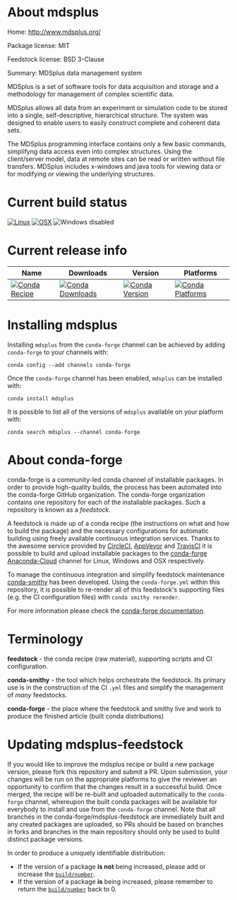About mdsplus
=============

Home: http://www.mdsplus.org/

Package license: MIT

Feedstock license: BSD 3-Clause

Summary: MDSplus data management system

MDSplus is a set of software tools for data acquisition and
storage and a methodology for management of complex
scientific data.

MDSplus allows all data from an experiment or simulation
code to be stored into a single, self-descriptive,
hierarchical structure. The system was designed to enable
users to easily construct complete and coherent data sets.

The MDSplus programming interface contains only a few basic
commands, simplifyng data access even into complex
structures. Using the client/server model, data at remote
sites can be read or written without file transfers.
MDSplus includes x-windows and java tools for viewing data
or for modifying or viewing the underlying structures.


Current build status
====================

[![Linux](https://img.shields.io/circleci/project/github/conda-forge/mdsplus-feedstock/master.svg?label=Linux)](https://circleci.com/gh/conda-forge/mdsplus-feedstock)
[![OSX](https://img.shields.io/travis/conda-forge/mdsplus-feedstock/master.svg?label=macOS)](https://travis-ci.org/conda-forge/mdsplus-feedstock)
![Windows disabled](https://img.shields.io/badge/Windows-disabled-lightgrey.svg)

Current release info
====================

| Name | Downloads | Version | Platforms |
| --- | --- | --- | --- |
| [![Conda Recipe](https://img.shields.io/badge/recipe-mdsplus-green.svg)](https://anaconda.org/conda-forge/mdsplus) | [![Conda Downloads](https://img.shields.io/conda/dn/conda-forge/mdsplus.svg)](https://anaconda.org/conda-forge/mdsplus) | [![Conda Version](https://img.shields.io/conda/vn/conda-forge/mdsplus.svg)](https://anaconda.org/conda-forge/mdsplus) | [![Conda Platforms](https://img.shields.io/conda/pn/conda-forge/mdsplus.svg)](https://anaconda.org/conda-forge/mdsplus) |

Installing mdsplus
==================

Installing `mdsplus` from the `conda-forge` channel can be achieved by adding `conda-forge` to your channels with:

```
conda config --add channels conda-forge
```

Once the `conda-forge` channel has been enabled, `mdsplus` can be installed with:

```
conda install mdsplus
```

It is possible to list all of the versions of `mdsplus` available on your platform with:

```
conda search mdsplus --channel conda-forge
```


About conda-forge
=================

conda-forge is a community-led conda channel of installable packages.
In order to provide high-quality builds, the process has been automated into the
conda-forge GitHub organization. The conda-forge organization contains one repository
for each of the installable packages. Such a repository is known as a *feedstock*.

A feedstock is made up of a conda recipe (the instructions on what and how to build
the package) and the necessary configurations for automatic building using freely
available continuous integration services. Thanks to the awesome service provided by
[CircleCI](https://circleci.com/), [AppVeyor](http://www.appveyor.com/)
and [TravisCI](https://travis-ci.org/) it is possible to build and upload installable
packages to the [conda-forge](https://anaconda.org/conda-forge)
[Anaconda-Cloud](http://docs.anaconda.org/) channel for Linux, Windows and OSX respectively.

To manage the continuous integration and simplify feedstock maintenance
[conda-smithy](http://github.com/conda-forge/conda-smithy) has been developed.
Using the ``conda-forge.yml`` within this repository, it is possible to re-render all of
this feedstock's supporting files (e.g. the CI configuration files) with ``conda smithy rerender``.

For more information please check the [conda-forge documentation](https://conda-forge.org/docs/).

Terminology
===========

**feedstock** - the conda recipe (raw material), supporting scripts and CI configuration.

**conda-smithy** - the tool which helps orchestrate the feedstock.
                   Its primary use is in the construction of the CI ``.yml`` files
                   and simplify the management of *many* feedstocks.

**conda-forge** - the place where the feedstock and smithy live and work to
                  produce the finished article (built conda distributions)


Updating mdsplus-feedstock
==========================

If you would like to improve the mdsplus recipe or build a new
package version, please fork this repository and submit a PR. Upon submission,
your changes will be run on the appropriate platforms to give the reviewer an
opportunity to confirm that the changes result in a successful build. Once
merged, the recipe will be re-built and uploaded automatically to the
`conda-forge` channel, whereupon the built conda packages will be available for
everybody to install and use from the `conda-forge` channel.
Note that all branches in the conda-forge/mdsplus-feedstock are
immediately built and any created packages are uploaded, so PRs should be based
on branches in forks and branches in the main repository should only be used to
build distinct package versions.

In order to produce a uniquely identifiable distribution:
 * If the version of a package **is not** being increased, please add or increase
   the [``build/number``](http://conda.pydata.org/docs/building/meta-yaml.html#build-number-and-string).
 * If the version of a package **is** being increased, please remember to return
   the [``build/number``](http://conda.pydata.org/docs/building/meta-yaml.html#build-number-and-string)
   back to 0.